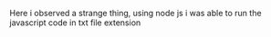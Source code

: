 Here i observed a strange thing, using node js i was able to run the javascript code in txt file extension